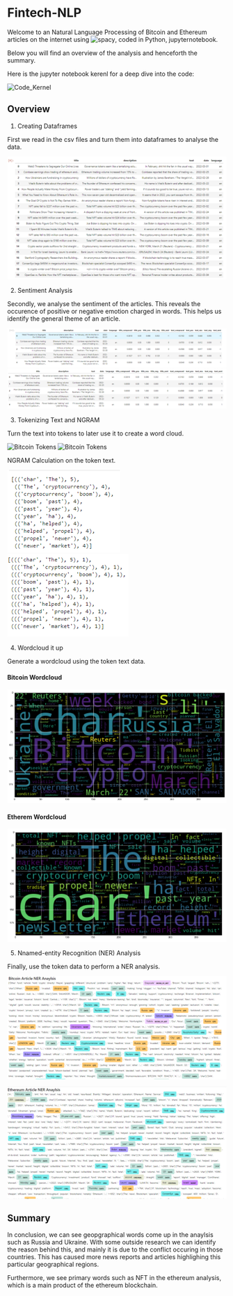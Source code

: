 # Fintech-NLP

Welcome to an Natural Language Processing of Bitcoin and Ethereum articles on the internet using ![spacy](https://spacy.io/usage/visualizers/), coded in Python, jupyternotebook.

Below you will find an overview of the analysis and henceforth the summary.

Here is the jupyter notebook kerenl for a deep dive into the code:

![Code_Kernel](Code/crypto_sentiment.ipynb)  

## Overview

1. Creating Dataframes

First we read in the csv files and turn them into dataframes to analyse the data.

![Bitcoin Dataframe](Images/1_bitcoin_ethereum_dataframes.png)

2. Sentiment Analysis

Secondly, we analyse the sentiment of the articles. This reveals the occurence of positive or negative emotion charged in words. This helps us identify the general theme of an article.

![Bitcoin Sentiment Analysis](Images/2_bitcoin_ethereum_sentimentanalysis.png) 
![Ethereum Sentiment Analysis](Images/2_ethereum_sentimentanalysis.png)

3. Tokenizing Text and NGRAM

Turn the text into tokens to later use it to create a word cloud.

![Bitcoin Tokens](Image/3_bitcoin_ethereum_NLP_tokenize.png)
![Bitcoin Tokens](Image/3_ethereum_NLP_tokenize.png)  

NGRAM Calculation on the token text.

![Bitcoin NGRAM](Images/4_bitcoin_ethereum_ngram_analysis.png)
![Etherem NGRAM](Images/4_ethereum_ngram_analysis.png)

4. Wordcloud it up

Generate a wordcloud using the token text data.


#### Bitcoin Wordcloud
![Bitcoin Wordcloud](Images/4_bitcoin_wordcloud.png)  

#### Etherem Wordcloud
![Ethereum Wordcloud](Images/4_ethereum_wordcloud.png)


5. Nnamed-entity Recognition (NER) Analysis

Finally, use the token data to perform a NER analysis.

![Bitcoin NER](Images/5_bitcoin_NER_analysis.png)  

![Ethereum NER](Images/5_ethereum_NER_analysis.png)


## Summary

In conclusion, we can see geopgraphical words come up in the anaylsis such as Russia and Ukraine. With some outside research we can identify the reason behind this, and mainly it is due to the conflict occuring in those countries. This has caused more news reports and articles highlighing this particular geographical regions.

Furthermore, we see primary words such as NFT in the ethereum analysis, which is a main product of the ethereum blockchain.

